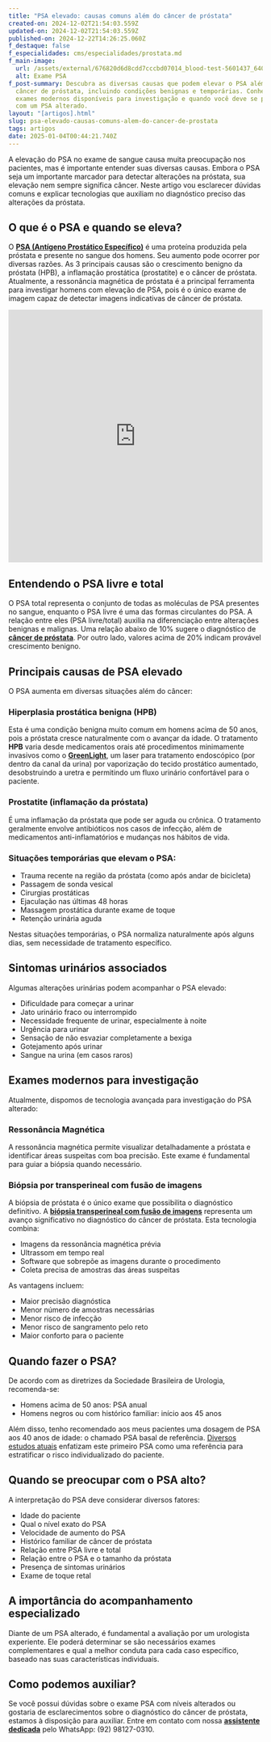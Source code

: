 ```yaml
---
title: "PSA elevado: causas comuns além do câncer de próstata"
created-on: 2024-12-02T21:54:03.559Z
updated-on: 2024-12-02T21:54:03.559Z
published-on: 2024-12-22T14:26:25.060Z
f_destaque: false
f_especialidades: cms/especialidades/prostata.md
f_main-image:
  url: /assets/external/676820d6d8cdd7cccbd07014_blood-test-5601437_640.jpg
  alt: Exame PSA
f_post-summary: Descubra as diversas causas que podem elevar o PSA além do
  câncer de próstata, incluindo condições benignas e temporárias. Conheça os
  exames modernos disponíveis para investigação e quando você deve se preocupar
  com um PSA alterado.
layout: "[artigos].html"
slug: psa-elevado-causas-comuns-alem-do-cancer-de-prostata
tags: artigos
date: 2025-01-04T00:44:21.740Z
---
```

A elevação do PSA no exame de sangue causa muita preocupação nos pacientes, mas é importante entender suas diversas causas. Embora o PSA seja um importante marcador para detectar alterações na próstata, sua elevação nem sempre significa câncer. Neste artigo vou esclarecer dúvidas comuns e explicar tecnologias que auxiliam no diagnóstico preciso das alterações da próstata.

## **O que é o PSA e quando se eleva?**

O **[PSA (Antígeno Prostático Específico)](https://uroconsult.com.br/artigos/o-exame-de-psa/)** é uma proteína produzida pela próstata e presente no sangue dos homens. Seu aumento pode ocorrer por diversas razões. As 3 principais causas são o crescimento benigno da próstata (HPB), a inflamação prostática (prostatite) e o câncer de próstata. Atualmente, a ressonância magnética de próstata é a principal ferramenta para investigar homens com elevação de PSA, pois é o único exame de imagem capaz de detectar imagens indicativas de câncer de próstata.<div style="text-align: center; margin-bottom: 20px;">
  <iframe
    width="100%"
    height="500"
    src="https://www.youtube.com/embed/270ZnBqTaG4"
    title="Elevação do PSA. Quais são as causas?"
    frameborder="0"
    allow="accelerometer; autoplay; clipboard-write; encrypted-media; gyroscope; picture-in-picture; web-share"
    referrerpolicy="strict-origin-when-cross-origin"
    allowfullscreen
    id="responsive-video"
    style="max-width: 800px; margin: 0 auto; display: block;"
  ></iframe>
  <script>
    function adjustIframeHeight() {
      var iframe = document.getElementById('responsive-video');
      if (window.innerWidth < 768) {
        iframe.style.height = '300px'; // Altura para celular
      } else {
        iframe.style.height = '500px'; // Altura para desktop
      }
    }  </script>
</div>

## **Entendendo o PSA livre e total** 

O PSA total representa o conjunto de todas as moléculas de PSA presentes no sangue, enquanto o PSA livre é uma das formas circulantes do PSA. A relação entre eles (PSA livre/total) auxilia na diferenciação entre alterações benignas e malignas. Uma relação abaixo de 10% sugere o diagnóstico de **[câncer de próstata](https://uroconsult.com.br/prostata/cancer-de-prostata-a-importancia-do-diagnostico-precoce/)**. Por outro lado, valores acima de 20% indicam provável crescimento benigno.

## **Principais causas de PSA elevado**

O PSA aumenta em diversas situações além do câncer:

### **Hiperplasia prostática benigna (HPB)** 

Esta é uma condição benigna muito comum em homens acima de 50 anos, pois a próstata cresce naturalmente com o avançar da idade. O tratamento **HPB** varia desde medicamentos orais até procedimentos minimamente invasivos como o **[GreenLight](https://uroconsult.com.br/artigos/entenda-o-greenlight-vaporizacao-da-prostata-para-tratamento-da-hiperplasia-prostatica-benigna/)**, um laser para tratamento endoscópico (por dentro da canal da urina) por vaporização do tecido prostático aumentado, desobstruindo a uretra e permitindo um fluxo urinário confortável para o paciente.

### **Prostatite (inflamação da próstata)** 

É uma inflamação da próstata que pode ser aguda ou crônica. O tratamento geralmente envolve antibióticos nos casos de infecção, além de medicamentos anti-inflamatórios e mudanças nos hábitos de vida.

### **Situações temporárias que elevam o PSA:**

* Trauma recente na região da próstata (como após andar de bicicleta)
* Passagem de sonda vesical
* Cirurgias prostáticas
* Ejaculação nas últimas 48 horas
* Massagem prostática durante exame de toque
* Retenção urinária aguda

Nestas situações temporárias, o PSA normaliza naturalmente após alguns dias, sem necessidade de tratamento específico.

## **Sintomas urinários associados**

Algumas alterações urinárias podem acompanhar o PSA elevado:

* Dificuldade para começar a urinar
* Jato urinário fraco ou interrompido
* Necessidade frequente de urinar, especialmente à noite
* Urgência para urinar
* Sensação de não esvaziar completamente a bexiga
* Gotejamento após urinar
* Sangue na urina (em casos raros)

## **Exames modernos para investigação** 

Atualmente, dispomos de tecnologia avançada para investigação do PSA alterado‍:

### **Ressonância Magnética**

A ressonância magnética permite visualizar detalhadamente a próstata e identificar áreas suspeitas com boa precisão. Este exame é fundamental para guiar a biópsia quando necessário.

### **Biópsia por transperineal com fusão de imagens**

A biópsia de próstata é o único exame que possibilita o diagnóstico definitivo. A **[biópsia transperineal com fusão de imagens](https://uroconsult.com.br/artigos/biopsia-de-prostata-transperineal-em-manaus/)** representa um avanço significativo no diagnóstico do câncer de próstata. Esta tecnologia combina:

* Imagens da ressonância magnética prévia
* Ultrassom em tempo real
* Software que sobrepõe as imagens durante o procedimento
* Coleta precisa de amostras das áreas suspeitas

As vantagens incluem:

* Maior precisão diagnóstica
* Menor número de amostras necessárias
* Menor risco de infecção
* Menor risco de sangramento pelo reto
* Maior conforto para o paciente

## **Quando fazer o PSA?**

De acordo com as diretrizes da Sociedade Brasileira de Urologia, recomenda-se:

* Homens acima de 50 anos: PSA anual
* Homens negros ou com histórico familiar: início aos 45 anos

Além disso, tenho recomendado aos meus pacientes uma dosagem de PSA aos 40 anos de idade: o chamado PSA basal de referência. [Diversos estudos atuais](https://pubmed.ncbi.nlm.nih.gov/37088597/) enfatizam este primeiro PSA como uma referência para estratificar o risco individualizado do paciente.

## **Quando se preocupar com o PSA alto?**

A interpretação do PSA deve considerar diversos fatores:

* Idade do paciente
* Qual o nível exato do PSA
* Velocidade de aumento do PSA
* Histórico familiar de câncer de próstata
* Relação entre PSA livre e total
* Relação entre o PSA e o tamanho da próstata
* Presença de sintomas urinários
* Exame de toque retal

## **A importância do acompanhamento especializado**

Diante de um PSA alterado, é fundamental a avaliação por um urologista experiente. Ele poderá determinar se são necessários exames complementares e qual a melhor conduta para cada caso específico, baseado nas suas características individuais.

## **Como podemos auxiliar?**

Se você possui dúvidas sobre o exame PSA com níveis alterados ou gostaria de esclarecimentos sobre o diagnóstico do câncer de próstata, estamos à disposição para auxiliar. Entre em contato com nossa **[assistente dedicada](https://api.whatsapp.com/send?phone=5592982252490)** pelo WhatsApp: (92) 98127-0310.